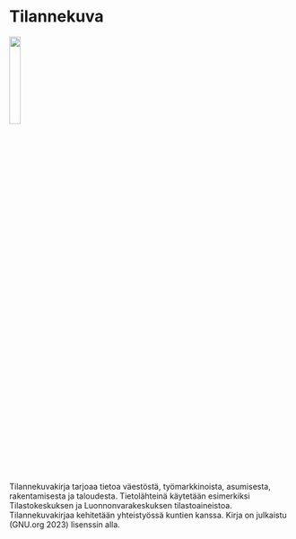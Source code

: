 # Tilannekuva

<img src="https://github.com/Kangasalakehitys/tilannekuva/blob/main/themes/images/front/Front071.png" width="20%" height="20%">

Tilannekuvakirja tarjoaa tietoa väestöstä, työmarkkinoista, asumisesta, rakentamisesta ja taloudesta. Tietolähteinä käytetään esimerkiksi Tilastokeskuksen ja Luonnonvarakeskuksen tilastoaineistoa. Tilannekuvakirjaa kehitetään yhteistyössä kuntien kanssa.  Kirja on julkaistu (GNU.org 2023) lisenssin alla.
